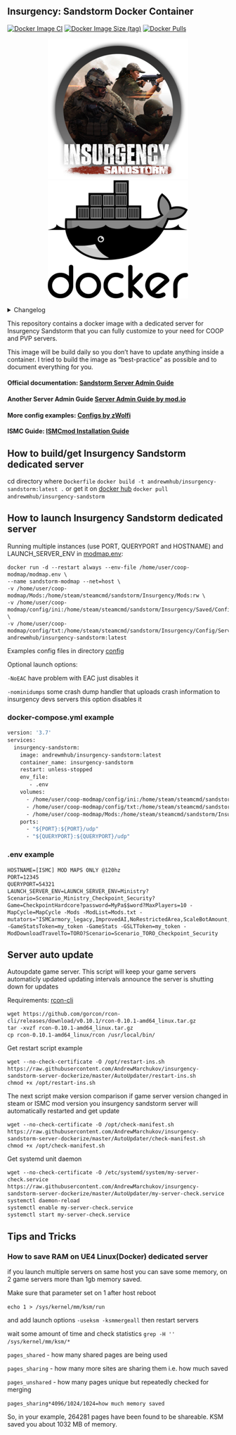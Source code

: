 ## Insurgency: Sandstorm Docker Container
[![Docker Image CI](https://github.com/AndrewMarchukov/insurgency-sandstorm-server-dockerize/actions/workflows/docker-image.yml/badge.svg)](https://github.com/AndrewMarchukov/insurgency-sandstorm-server-dockerize/actions/workflows/docker-image.yml)
[![Docker Image Size (tag)](https://img.shields.io/docker/image-size/andrewmhub/insurgency-sandstorm/latest)](https://hub.docker.com/r/andrewmhub/insurgency-sandstorm)
[![Docker Pulls](https://img.shields.io/docker/pulls/andrewmhub/insurgency-sandstorm)](https://hub.docker.com/r/andrewmhub/insurgency-sandstorm)

<p align="center">
  <img src="https://github.com/AndrewMarchukov/insurgency-sandstorm-server-dockerize/blob/master/sandstorm-logo.png">
  <img src="https://github.com/AndrewMarchukov/insurgency-sandstorm-server-dockerize/blob/master/docker-logo.png"
</p>
</p>

<details>
  <summary>Changelog</summary>

```
Feb, 2022
some fixes in modmap.env
mod.io token moved from Engine.ini to GameUserSettings.ini (because NWI)
fixed steam warning in dockerfile "Please use force_install_dir before logon!"
changed readme
changed ENTRYPOINT now you can use LAUNCH_SERVER_ENV to set map
new options on ini files
```
</details>

This repository contains a docker image with a dedicated server for Insurgency Sandstorm that you can fully customize to your need for COOP and PVP servers.

This image will be build daily so you don’t have to update anything inside a container. I tried to build the image as “best-practice” as possible and to document everything for you.
#### Official documentation: [Sandstorm Server Admin Guide](https://sandstorm-support.newworldinteractive.com/hc/en-us/articles/360049211072-Server-Admin-Guide)
#### Another Server Admin Guide [Server Admin Guide by mod.io](https://insurgencysandstorm.mod.io/guides/server-admin-guide)
#### More config examples: [Configs by zWolfi](https://github.com/zWolfi/INS_Sandstorm)
#### ISMC Guide: [ISMCmod Installation Guide](https://insurgencysandstorm.mod.io/guides/ismcmod-installation-guide)

## How to build/get Insurgency Sandstorm dedicated server
cd directory where ```Dockerfile```
```docker build -t andrewmhub/insurgency-sandstorm:latest .``` or get it on [docker hub](https://hub.docker.com/r/andrewmhub/insurgency-sandstorm) ```docker pull andrewmhub/insurgency-sandstorm```
## How to launch Insurgency Sandstorm dedicated server
Running multiple instances (use PORT, QUERYPORT and HOSTNAME) and LAUNCH_SERVER_ENV in [modmap.env](https://github.com/AndrewMarchukov/insurgency-sandstorm-server-dockerize/blob/master/modmap.env): 
```
docker run -d --restart always --env-file /home/user/coop-modmap/modmap.env \
--name sandstorm-modmap --net=host \
-v /home/user/coop-modmap/Mods:/home/steam/steamcmd/sandstorm/Insurgency/Mods:rw \
-v /home/user/coop-modmap/config/ini:/home/steam/steamcmd/sandstorm/Insurgency/Saved/Config/LinuxServer:ro \
-v /home/user/coop-modmap/config/txt:/home/steam/steamcmd/sandstorm/Insurgency/Config/Server:ro andrewmhub/insurgency-sandstorm:latest
```
Examples config files in directory [config](https://github.com/AndrewMarchukov/insurgency-sandstorm-server-dockerize/tree/master/config)

Optional launch options:

```-NoEAC``` have problem with EAC just disables it

```-nominidumps``` some crash dump handler that uploads crash information to insurgency devs servers this option disables it 



### docker-compose.yml example
```dockerfile
version: '3.7'
services:
  insurgency-sandstorm:
    image: andrewmhub/insurgency-sandstorm:latest
    container_name: insurgency-sandstorm
    restart: unless-stopped
    env_file:
       - .env
    volumes:
      - /home/user/coop-modmap/config/ini:/home/steam/steamcmd/sandstorm/Insurgency/Saved/Config/LinuxServer:ro
      - /home/user/coop-modmap/config/txt:/home/steam/steamcmd/sandstorm/Insurgency/Config/Server:ro
      - /home/user/coop-modmap/Mods:/home/steam/steamcmd/sandstorm/Insurgency/Mods:rw
    ports:
      - "${PORT}:${PORT}/udp"
      - "${QUERYPORT}:${QUERYPORT}/udp"
```
### .env example

```.env
HOSTNAME=[ISMC] MOD MAPS ONLY @120hz
PORT=12345
QUERYPORT=54321
LAUNCH_SERVER_ENV=LAUNCH_SERVER_ENV=Ministry?Scenario=Scenario_Ministry_Checkpoint_Security?Game=CheckpointHardcore?password=MyPa$$word?MaxPlayers=10 -MapCycle=MapCycle -Mods -ModList=Mods.txt -mutators="ISMCarmory_legacy,ImprovedAI,NoRestrictedArea,ScaleBotAmount,AdvancedSupplyPoints,WelcomeMessage,JoinLeaveMessage,FpLegs,JumpShoot" -GameStatsToken=my_token -GameStats -GSLTToken=my_token -ModDownloadTravelTo=TORO?Scenario=Scenario_TORO_Checkpoint_Security
```

## Server auto update
Autoupdate game server. This script will keep your game servers automaticly updated updating intervals announce the server is shutting down for updates

Requirements: [rcon-cli](https://github.com/gorcon/rcon-cli/releases)
```
wget https://github.com/gorcon/rcon-cli/releases/download/v0.10.1/rcon-0.10.1-amd64_linux.tar.gz
tar -xvzf rcon-0.10.1-amd64_linux.tar.gz
cp rcon-0.10.1-amd64_linux/rcon /usr/local/bin/
```

Get restart script example

```
wget --no-check-certificate -O /opt/restart-ins.sh https://raw.githubusercontent.com/AndrewMarchukov/insurgency-sandstorm-server-dockerize/master/AutoUpdater/restart-ins.sh
chmod +x /opt/restart-ins.sh
```
The next script make version comparison
if game server version changed in steam or ISMC mod version you insurgency sandstorm server will automatically restarted and get update

```
wget --no-check-certificate -O /opt/check-manifest.sh https://raw.githubusercontent.com/AndrewMarchukov/insurgency-sandstorm-server-dockerize/master/AutoUpdater/check-manifest.sh
chmod +x /opt/check-manifest.sh
```
Get systemd unit daemon
```
wget --no-check-certificate -O /etc/systemd/system/my-server-check.service https://raw.githubusercontent.com/AndrewMarchukov/insurgency-sandstorm-server-dockerize/master/AutoUpdater/my-server-check.service
systemctl daemon-reload
systemctl enable my-server-check.service
systemctl start my-server-check.service
```
## Tips and Tricks
### How to save RAM on UE4 Linux(Docker) dedicated server

if you launch multiple servers on same host you can save some memory, on 2 game servers more than 1gb memory saved.

Make sure that parameter set on 1 after host reboot

```echo 1 > /sys/kernel/mm/ksm/run```

and add launch options ```-useksm -ksmmergeall``` then restart servers

wait some amount of time and check statistics ```grep -H '' /sys/kernel/mm/ksm/*```

```pages_shared``` - how many shared pages are being used

```pages_sharing``` - how many more sites are sharing them i.e. how much saved

```pages_unshared``` - how many pages unique but repeatedly checked for merging

```pages_sharing*4096/1024/1024=how much memory saved```

So, in your example, 264281 pages have been found to be shareable. KSM saved you about 1032 MB of memory.
